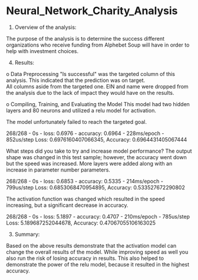 # Neural_Network_Charity_Analysis

1.	Overview of the analysis: 

The purpose of the analysis is to determine the success different organizations who receive funding from Alphebet Soup will have in order to help with investment choices. 

4.	Results: 

o	Data Preprocessing
"Is successful" was the targeted column of this analysis. This indicated that the prediction was on target.  
All columns aside from the targeted one.
EIN and name were dropped from the analysis due to the lack of impact they would have on the results. 

o	Compiling, Training, and Evaluating the Model
This model had two hidden layers and 80 neurons and utilized a relu model for activation.

The model unfortunately failed to reach the targeted goal. 

268/268 - 0s - loss: 0.6976 - accuracy: 0.6964 - 228ms/epoch - 852us/step
Loss: 0.6976160407066345, Accuracy: 0.6964431405067444

What steps did you take to try and increase model performance?
The output shape was changed in this test sample; however, the accuracy went down but the speed was increased. More layers were added along with an increase in parameter number parameters. 

268/268 - 0s - loss: 0.6853 - accuracy: 0.5335 - 214ms/epoch - 799us/step
Loss: 0.6853068470954895, Accuracy: 0.533527672290802

The activation function was changed which resulted in the speed increasing, but a significant decrease in accuracy. 

268/268 - 0s - loss: 5.1897 - accuracy: 0.4707 - 210ms/epoch - 785us/step
Loss: 5.189687252044678, Accuracy: 0.47067055106163025

3.	Summary:

Based on the above results demonstrate that the activation model can change the overall results of the model. While improving speed as well you also run the risk of losing accuracy in results. This also helped to demonstrate the power of the relu model, because it resulted in the highest accuracy. 

